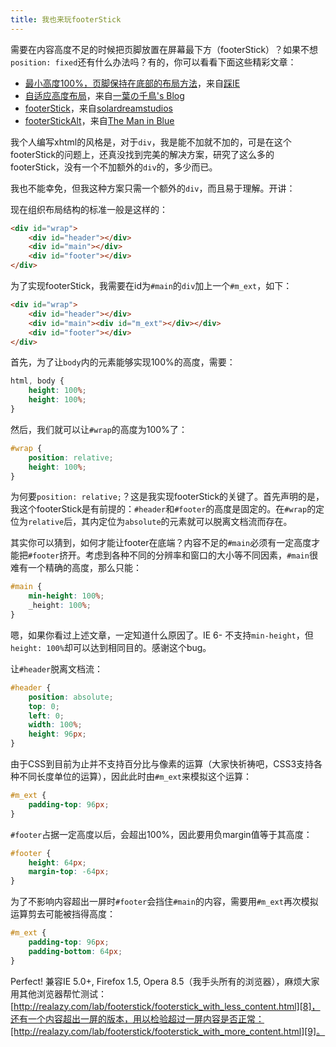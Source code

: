 ```yaml
---
title: 我也来玩footerStick
---
```

需要在内容高度不足的时候把页脚放置在屏幕最下方（footerStick）？如果不想`position: fixed`还有什么办法吗？有的，你可以看看下面这些精彩文章：

* [最小高度100%，页脚保持在底部的布局方法][0]，来自[踩IE][1]
* [自适应高度布局][2]，来自[一葉の千鳥's Blog][3]
* [footerStick][4]，来自[solardreamstudios][5]
* [footerStickAlt][6]，来自[The Man in Blue][7]

我个人编写xhtml的风格是，对于`div`，我是能不加就不加的，可是在这个footerStick的问题上，还真没找到完美的解决方案，研究了这么多的footerStick，没有一个不加额外的`div`的，多少而已。

我也不能幸免，但我这种方案只需一个额外的`div`，而且易于理解。开讲：

现在组织布局结构的标准一般是这样的：

```html
<div id="wrap">
	<div id="header"></div>
	<div id="main"></div>
	<div id="footer"></div>
</div>
```

为了实现footerStick，我需要在id为`#main`的`div`加上一个`#m_ext`，如下：

```html
<div id="wrap">
	<div id="header"></div>
	<div id="main"><div id="m_ext"></div></div>
	<div id="footer"></div>
</div>
```

首先，为了让`body`内的元素能够实现100%的高度，需要：

```css
html, body {
	height: 100%;
	height: 100%;
}
```

然后，我们就可以让`#wrap`的高度为100%了：

```css
#wrap {
	position: relative;
	height: 100%;
}
```

为何要`position: relative;`？这是我实现footerStick的关键了。首先声明的是，我这个footerStick是有前提的：`#header`和`#footer`的高度是固定的。在`#wrap`的定位为`relative`后，其内定位为`absolute`的元素就可以脱离文档流而存在。

其实你可以猜到，如何才能让footer在底端？内容不足的`#main`必须有一定高度才能把`#footer`挤开。考虑到各种不同的分辨率和窗口的大小等不同因素，`#main`很难有一个精确的高度，那么只能：

```css
#main {
	min-height: 100%;
	_height: 100%;
}
```

嗯，如果你看过上述文章，一定知道什么原因了。IE 6- 不支持`min-height`，但`height: 100%`却可以达到相同目的。感谢这个bug。

让`#header`脱离文档流：

```css
#header {
	position: absolute;
	top: 0;
	left: 0;
	width: 100%;
	height: 96px;
}
```

由于CSS到目前为止并不支持百分比与像素的运算（大家快祈祷吧，CSS3支持各种不同长度单位的运算），因此此时由`#m_ext`来模拟这个运算：

```css
#m_ext {
	padding-top: 96px;
}
```

`#footer`占据一定高度以后，会超出100%，因此要用负margin值等于其高度：

```css
#footer {
	height: 64px;
	margin-top: -64px;
}
```

为了不影响内容超出一屏时`#footer`会挡住`#main`的内容，需要用`#m_ext`再次模拟运算剪去可能被挡得高度：

```css
#m_ext {
	padding-top: 96px;
	padding-bottom: 64px;
}
```

Perfect! 兼容IE 5.0+, Firefox 1.5, Opera 8.5（我手头所有的浏览器），麻烦大家用其他浏览器帮忙测试：[http://realazy.com/lab/footerstick/footerstick_with_less_content.html][8]，还有一个内容超出一屏的版本，用以检验超过一屏内容是否正常：[http://realazy.com/lab/footerstick/footerstick_with_more_content.html][9]。

[0]: http://my.opera.com/tifa/blog/show.dml/251210
[1]: http://my.opera.com/tifa/blog/
[2]: http://www.rexsong.com/blog/article.asp?id=308
[3]: http://www.rexsong.com/blog/
[4]: http://solardreamstudios.com/learn/css/footerstick/
[5]: http://solardreamstudios.com/
[6]: http://www.themaninblue.com/experiment/footerStickAlt/
[7]: http://www.themaninblue.com/
[8]: http://realazy.com/lab/footerstick/footerstick_with_less_content.html
[9]: http://realazy.com/lab/footerstick/footerstick_with_more_content.html
